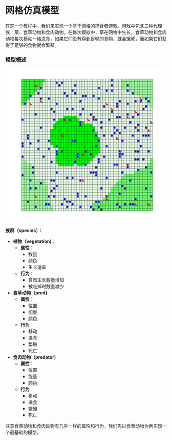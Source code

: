 # 网格仿真模型

在这一个教程中，我们来实现一个基于网格的捕食者游戏。游戏中包含三种代理族：草、食草动物和食肉动物。在每次模拟中，草在网格中生长，食草动物和食肉动物每次移动一格进食，如果它们没有得到足够的食物，就会饿死，而如果它们获得了足够的食物就会繁殖。

### 模型概述

![4.1 &#x6355;&#x98DF;&#x8005;&#x7F51;&#x683C;&#x4EFF;&#x771F;&#x6A21;&#x578B;](../../.gitbook/assets/image%20%2824%29.png)

**族群（species）：**

* **植物（vegetation\)：**
  * **属性：**
    * 数量
    * 颜色
    * 生长速率
  * **行为：**
    * 自然生长数量增加
    * 被吃掉时数量减少
* **食草动物（pred\)**
  * **属性：**
    * 位置
    * 能量
    * 颜色
  * **行为**
    * 移动
    * 进食
    * 繁殖
    * 死亡
* **食肉动物（predator\)**
  * **属性：**
    * 位置
    * 能量
    * 颜色
  * **行为**
    * 移动
    * 进食
    * 繁殖
    * 死亡

注意食草动物和食肉动物有几乎一样的属性和行为，我们先以食草动物为例实现一个最基础的模型。

